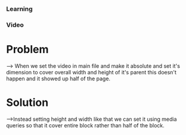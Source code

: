 ### Learning

### Video

# Problem

--> When we set the video in main file and make it absolute and set it's dimension to cover overall width and height of it's parent this doesn't happen and it showed up half of the page.

# Solution

-->Instead setting height and width like that we can set it using media queries so that it cover entire block rather than half of the block.
